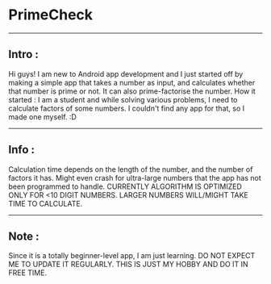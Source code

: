 # PrimeCheck

----------
Intro :
----------
Hi guys! I am new to Android app development and I just started off by making a simple app that takes a number as input, and calculates whether that number is prime or not. It can also prime-factorise the number.
How it started : I am a student and while solving various problems, I need to calculate factors of some numbers. I couldn't find any app for that, so I made one myself. :D

---------
Info :
---------
Calculation time depends on the length of the number, and the number of factors it has. Might even crash for ultra-large numbers that the app has not been programmed to handle.
CURRENTLY ALGORITHM IS OPTIMIZED ONLY FOR <10 DIGIT NUMBERS. LARGER NUMBERS WILL/MIGHT TAKE TIME TO CALCULATE.

----------
Note :
----------
Since it is a totally beginner-level app, I am just learning.
DO NOT EXPECT ME TO UPDATE IT REGULARLY. THIS IS JUST MY HOBBY AND DO IT IN FREE TIME.
